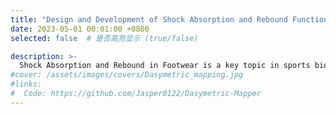 ```yaml
---
title: "Design and Development of Shock Absorption and Rebound Functional Lattice Structures"
date: 2023-05-01 00:01:00 +0800
selected: false  # 是否高亮显示 (true/false)

description: >-
  Shock Absorption and Rebound in Footwear is a key topic in sports biomechanics and ergonomics. This project explores various topological forms of metamaterials and lattices, investigates metamaterial and lattice filling methods, and develops a mechanical performance evaluation method for lattices considering superelasticity. Based on vibration damping and rebound performance, a lattice design database has been created to select the optimal lattice unit with the best rebound characteristics. My project responsibilities include: Researching metamaterial lattice design methods, conducting numerical simulations and evaluations of lattice units considering superelasticity, and developing an inverse adaptive filling design based on the stress field.
#cover: /assets/images/covers/Dasymetric_mapping.jpg
#links:
#  Code: https://github.com/Jasper0122/Dasymetric-Mapper
---
```


